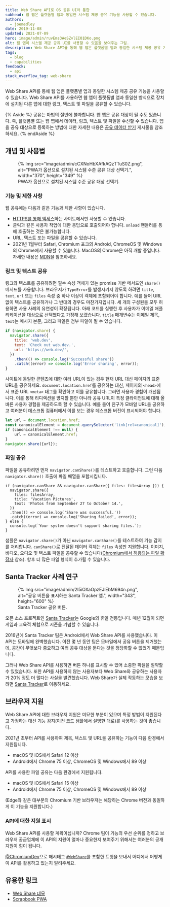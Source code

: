 ```yaml
---
title: Web Share API로 OS 공유 UI와 통합
subhead: 웹 앱은 플랫폼별 앱과 동일한 시스템 제공 공유 기능을 사용할 수 있습니다.
authors:
  - joemedley
date: 2019-11-08
updated: 2021-07-09
hero: image/admin/ruvEms3AeSZvlEI01DKo.png
alt: 웹 앱이 시스템 제공 공유 UI를 사용할 수 있음을 보여주는 그림.
description: Web Share API를 통해 웹 앱은 플랫폼별 앱과 동일한 시스템 제공 공유 기능을 사용할 수 있습니다. Web Share API를 사용하면 웹 앱이 플랫폼별 앱과 동일한 방식으로 장치에 설치된 다른 앱에 대한 링크, 텍스트 및 파일을 공유할 수 있습니다.
tags:
  - blog
  - capabilities
feedback:
  - api
stack_overflow_tag: web-share
---
```


Web Share API를 통해 웹 앱은 플랫폼별 앱과 동일한 시스템 제공 공유 기능을 사용할 수 있습니다. Web Share API를 사용하면 웹 앱이 플랫폼별 앱과 동일한 방식으로 장치에 설치된 다른 앱에 대한 링크, 텍스트 및 파일을 공유할 수 있습니다.

{% Aside %} 공유는 마법의 절반에 불과합니다. 웹 앱은 공유 대상이 될 수도 있습니다. 즉, 플랫폼별 또는 웹 앱에서 데이터, 링크, 텍스트 및 파일을 수신할 수 있습니다. 앱을 공유 대상으로 등록하는 방법에 대한 자세한 내용은 [공유 데이터 받기](/web-share-target/) 게시물을 참조하세요. {% endAside %}

## 개념 및 사용법

<figure data-float="right">{% Img src="image/admin/cCXNoHbXAfkAQzTTuS0Z.png", alt="PWA가 옵션으로 설치된 시스템 수준 공유 대상 선택기.", width="370", height="349" %}<figcaption> PWA가 옵션으로 설치된 시스템 수준 공유 대상 선택기.</figcaption></figure>

### 기능 및 제한 사항

웹 공유에는 다음과 같은 기능과 제한 사항이 있습니다.

- [HTTPS를 통해 액세스](https://www.chromium.org/Home/chromium-security/prefer-secure-origins-for-powerful-new-features)하는 사이트에서만 사용할 수 있습니다.
- 클릭과 같은 사용자 작업에 대한 응답으로 호출되어야 합니다. `onload` 핸들러를 통해 호출하는 것은 불가능합니다.
- URL, 텍스트 또는 파일을 공유할 수 있습니다.
- 2021년 1월부터 Safari, Chromium 포크의 Android, ChromeOS 및 Windows의 Chrome에서 사용할 수 있습니다. MacOS의 Chrome은 아직 개발 중입니다. 자세한 내용은 [MDN](https://developer.mozilla.org/docs/Web/API/Navigator/share#Browser_compatibility)을 참조하세요.

### 링크 및 텍스트 공유

링크와 텍스트를 공유하려면 필수 속성 객체가 있는 promise 기반 메서드인 `share()` 메서드를 사용합니다. 브라우저가 `TypeError`를 발생시키지 않도록 하려면 `title`, `text`, `url` 또는 `files` 속성 중 하나 이상이 객체에 포함되어야 합니다. 예를 들어 URL 없이 텍스트를 공유하거나 그 반대의 경우도 마찬가지입니다. 세 개의 구성원을 모두 허용하면 사용 사례의 유연성이 확장됩니다. 아래 코드를 실행한 후 사용자가 이메일 애플리케이션을 대상으로 선택했다고 가정해 보겠습니다. `title` 매개변수는 이메일 제목, `text`는 메시지 본문, 그리고 파일은 첨부 파일이 될 수 있습니다.

```js
if (navigator.share) {
  navigator.share({
    title: 'web.dev',
    text: 'Check out web.dev.',
    url: 'https://web.dev/',
  })
    .then(() => console.log('Successful share'))
    .catch((error) => console.log('Error sharing', error));
}
```

사이트에 동일한 콘텐츠에 대한 여러 URL이 있는 경우 현재 URL 대신 페이지의 표준 URL을 공유하세요. `document.location.href`를 공유하는 대신, 페이지의 `<head>`에서 표준 URL `<meta>` 태그를 확인하고 이를 공유합니다. 그러면 사용자 경험이 개선됩니다. 이를 통해 리디렉션을 방지할 뿐만 아니라 공유 URL이 특정 클라이언트에 대해 올바른 사용자 경험을 제공하도록 할 수 있습니다. 예를 들어 친구가 모바일 URL을 공유하고 여러분이 데스크톱 컴퓨터에서 이를 보는 경우 데스크톱 버전이 표시되어야 합니다.

```js
let url = document.location.href;
const canonicalElement = document.querySelector('link[rel=canonical]');
if (canonicalElement !== null) {
    url = canonicalElement.href;
}
navigator.share({url});
```

### 파일 공유

파일을 공유하려면 먼저 `navigator.canShare()`를 테스트하고 호출합니다. 그런 다음 `navigator.share()` 호출에 파일 배열을 포함시킵니다.

```js/0-5
if (navigator.canShare && navigator.canShare({ files: filesArray })) {
  navigator.share({
    files: filesArray,
    title: 'Vacation Pictures',
    text: 'Photos from September 27 to October 14.',
  })
  .then(() => console.log('Share was successful.'))
  .catch((error) => console.log('Sharing failed', error));
} else {
  console.log(`Your system doesn't support sharing files.`);
}
```

샘플은 `navigator.share()`가 아닌 `navigator.canShare()`를 테스트하여 기능 감지를 처리합니다. `canShare()`로 전달된 데이터 객체는 `files` 속성만 지원합니다. 이미지, 비디오, 오디오 및 텍스트 파일을 공유할 수 있습니다([Chromium에서 허용되는 파일 확장자](https://docs.google.com/document/d/1tKPkHA5nnJtmh2TgqWmGSREUzXgMUFDL6yMdVZHqUsg/edit?usp=sharing) 참조). 향후 더 많은 파일 형식이 추가될 수 있습니다.

## Santa Tracker 사례 연구

<figure data-float="right">{% Img src="image/admin/2I5iOXaOpzEJlEbM694n.png", alt="공유 버튼을 표시하는 Santa Tracker 앱.", width="343", height="600" %}<figcaption> Santa Tracker 공유 버튼.</figcaption></figure>

오픈 소스 프로젝트인 [Santa Tracker](https://santatracker.google.com/)는 Google의 휴일 전통입니다. 매년 12월이 되면 게임과 교육적 체험으로 시즌을 기념할 수 있습니다.

2016년에 Santa Tracker 팀은 Android에서 Web Share API를 사용했습니다. 이 API는 모바일에 완벽했습니다. 이전 몇 년 동안 팀은 모바일에서 공유 버튼을 제거했는데, 공간이 무엇보다 중요하고 여러 공유 대상을 둔다는 것을 정당화할 수 없었기 때문입니다.

그러나 Web Share API를 사용하면 버튼 하나를 표시할 수 있어 소중한 픽셀을 절약할 수 있었습니다. 또한 API를 사용하지 않는 사용자보다 Web Share와 공유하는 사용자가 20% 정도 더 많다는 사실을 발견했습니다. Web Share가 실제 작동하는 모습을 보려면 [Santa Tracker](https://santatracker.google.com/)로 이동하세요.

## 브라우저 지원

Web Share API에 대한 브라우저 지원은 미묘한 부분이 있으며 특정 방법이 지원된다고 가정하는 대신 기능 감지(이전 코드 샘플에서 설명한 대로)를 사용하는 것이 좋습니다.

2021년 초부터 API를 사용하여 제목, 텍스트 및 URL을 공유하는 기능이 다음 환경에서 지원됩니다.

- macOS 및 iOS에서 Safari 12 이상
- Android에서 Chrome 75 이상, ChromeOS 및 Windows에서 89 이상

API를 사용한 파일 공유는 다음 환경에서 지원됩니다.

- macOS 및 iOS에서 Safari 15 이상
- Android에서 Chrome 75 이상, ChromeOS 및 Windows에서 89 이상

(Edge와 같은 대부분의 Chromium 기반 브라우저는 해당하는 Chrome 버전과 동일하게 이 기능을 지원합니다.)

### API에 대한 지원 표시

Web Share API를 사용할 계획이십니까? Chrome 팀이 기능의 우선 순위를 정하고 브라우저 공급업체에 이 API의 지원이 얼마나 중요한지 보여주기 위해서는 여러분의 공개 지원이 힘이 됩니다.

[@ChromiumDev](https://twitter.com/ChromiumDev)으로 해시태그 [`#WebShare`](https://twitter.com/search?q=%23WebShare&src=recent_search_click&f=live)를 포함한 트윗을 보내서 어디에서 어떻게 이 API를 활용하고 있는지 알려주세요.

## 유용한 링크

- [Web Share 데모](https://w3c.github.io/web-share/demos/share-files.html)
- [Scrapbook PWA](https://github.com/GoogleChrome/samples/blob/gh-pages/web-share/README.md#web-share-demo)
